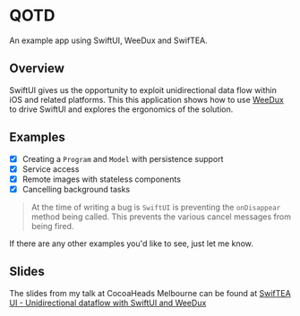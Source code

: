 # QOTD

An example app using SwiftUI, WeeDux and SwifTEA.

## Overview

SwiftUI gives us the opportunity to exploit unidirectional data flow within iOS and related platforms. This this application shows how to use [WeeDux](https://github.com/weegigs/weedux) to drive SwiftUI and explores the ergonomics of the solution.

## Examples

- [X] Creating a `Program` and `Model` with persistence support
- [X] Service access
- [X] Remote images with stateless components
- [X] Cancelling background tasks

>At the time of writing a bug is `SwiftUI` is preventing the `onDisappear` method
being called. This prevents the various cancel messages from being fired.

If there are any other examples you'd like to see, just let me know.

## Slides

The slides from my talk at CocoaHeads Melbourne can be found at [SwifTEA UI - Unidirectional dataflow with SwiftUI and WeeDux](https://www.slideshare.net/KevinONeill1/swiftea-ui-unidirectional-data-flow-with-swiftui-and-weedux)
